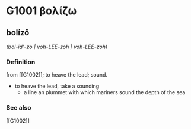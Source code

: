 # G1001 βολίζω

## bolízō

_(bol-id'-zo | voh-LEE-zoh | voh-LEE-zoh)_

### Definition

from [[G1002]]; to heave the lead; sound.

- to heave the lead, take a sounding
  - a line an plummet with which mariners sound the depth of the sea

### See also

[[G1002]]

